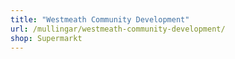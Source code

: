 ```yaml
---
title: "Westmeath Community Development"
url: /mullingar/westmeath-community-development/
shop: Supermarkt
---
```

